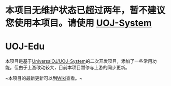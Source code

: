# **本项目无维护状态已超过两年，暂不建议您使用本项目。请使用 [UOJ-System](https://github.com/universaloj/UOJ-System)**

# UOJ-Edu

本项目是基于[UniversalOJ/UOJ-System](https://github.com/UniversalOJ/UOJ-System)的二次开发项目，添加了一些常用功能。但由于上游改动较大，目前本项目暂停与上游的同步更新。

~本项目的最新更新可以到[Wiki](https://github.com/BIDGroup/UOJ-Edu/wiki/Features)查看。~
